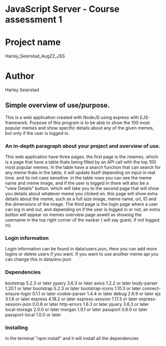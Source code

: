 ﻿# JavaScript Server - Course assessment 1
# Project name
Harley_Seierstad_Aug22_JSS
# Author 
Harley Seierstad

## Simple overview of use/purpose.
This is a web application created with NodeJS using express with EJS-framework.
Purpose of this program is to be able to show the 100 most popular memes and show specific details about any of the given memes, but only if the user is logged in.

### An in-depth paragraph about your project and overview of use.

This web application have three pages. the first page is the /memes, which is a page that have a table thats being filled by an API call with the top 100 most popular memes. In the table have a search function that can search for any meme thats in the table, it will update itself depending on input in real time. and its not case sensitive. in the table rows you can see the meme name and meme image, and if the user is logged in there will also be a "view Details" button. 
which will take you to the second page that will show you details about whatever meme you clicked on. this page will show extra details about the meme, such as a full size image, meme name, url, ID and the dimensions of the image. 
The third page is the login page where a user can log in and out, and depending on if the user is logged in or not, an extra button will appear on memes overview page aswell as showing the username in the top right corner of the navbar ( will say guest, if not logged in).


### Login information
Login information can be found in data/users.json, Here you can add more logins or delete users if you want. If you want to use another meme api you can change this in data/env.json

### Dependencies
bootstrap 5.2.3 or later
jquery 3.6.3 or later
axios 1.2.2 or later
body-parser 1.20.1 or later
bootstrap 5.2.3 or later
bootstrap-icons 1.10.3 or later
connect-ensure-login 0.1.1 or later
cookie-parser 1.4.4 or later
debug 2.6.9 or later
ejs 3.1.8 or later
express 4.18.2 or later
express-session 1.17.3 or later
express-session-json 0.0.8 or later
http-errors 1.6.3 or later
jquery 3.6.3 or later
local-storage 2.0.0 or later
morgan 1.9.1 or later
passport 0.6.0 or later
passport-local 1.0.0 or later

### Installing
in the terminal "npm install" and it will install all the dependencies
